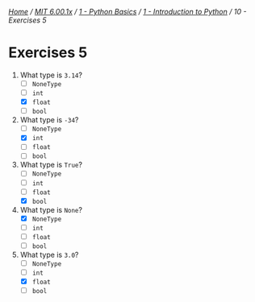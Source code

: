 _[Home](../../../) / [MIT 6.00.1x](../../) / [1 - Python Basics](../) / [1 - Introduction to Python](./) / 10 - Exercises 5_
# Exercises 5

1. What type is `3.14`?
	- [ ] `NoneType`
	- [ ] `int`
	- [x] `float`
	- [ ] `bool`

2. What type is `-34`?
	- [ ] `NoneType`
	- [x] `int`
	- [ ] `float`
	- [ ] `bool`

3. What type is `True`?
	- [ ] `NoneType`
	- [ ] `int`
	- [ ] `float`
	- [x] `bool`

4. What type is `None`?
	- [x] `NoneType`
	- [ ] `int`
	- [ ] `float`
	- [ ] `bool`

5. What type is `3.0`?
	- [ ] `NoneType`
	- [ ] `int`
	- [x] `float`
	- [ ] `bool`
